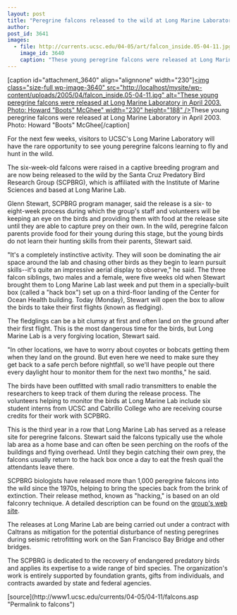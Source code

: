 ```yaml
---
layout: post
title: "Peregrine falcons released to the wild at Long Marine Laboratory"
author:  
post_id: 3641
images:
  - file: http://currents.ucsc.edu/04-05/art/falcon_inside.05-04-11.jpg
    image_id: 3640
    caption: "These young peregrine falcons were released at Long Marine Laboratory in April 2003. Photo: Howard 'Boots' McGhee"
---
```


[caption id="attachment_3640" align="alignnone" width="230"]<a href="http://localhost/mysite/wp-content/uploads/2005/04/falcon_inside.05-04-11.jpg"><img class="size-full wp-image-3640" src="http://localhost/mysite/wp-content/uploads/2005/04/falcon_inside.05-04-11.jpg" alt="These young peregrine falcons were released at Long Marine Laboratory in April 2003. Photo: Howard "Boots" McGhee" width="230" height="188" /></a>These young peregrine falcons were released at Long Marine Laboratory in April 2003. Photo: Howard "Boots" McGhee[/caption]
<a name="content" id="content"></a>
<p>
  For the next few weeks, visitors to UCSC's Long Marine Laboratory will have the rare opportunity to see young peregrine falcons learning to fly and hunt in the wild.
</p>
<p>
  The six-week-old falcons were raised in a captive breeding program and are now being released to the wild by the Santa Cruz Predatory Bird Research Group (SCPBRG), which is affiliated with the Institute of Marine Sciences and based at Long Marine Lab.
</p>
<p>
  Glenn Stewart, SCPBRG program manager, said the release is a six- to eight-week process during which the group's staff and volunteers will be keeping an eye on the birds and providing them with food at the release site until they are able to capture prey on their own. In the wild, peregrine falcon parents provide food for their young during this stage, but the young birds do not learn their hunting skills from their parents, Stewart said.
</p>
<p>
  "It's a completely instinctive activity. They will soon be dominating the air space around the lab and chasing other birds as they begin to learn pursuit skills--it's quite an impressive aerial display to observe," he said. The three falcon siblings, two males and a female, were five weeks old when Stewart brought them to Long Marine Lab last week and put them in a specially-built box (called a "hack box") set up on a third-floor landing of the Center for Ocean Health building. Today (Monday), Stewart will open the box to allow the birds to take their first flights (known as fledging).
</p>
<p>
  The fledglings can be a bit clumsy at first and often land on the ground after their first flight. This is the most dangerous time for the birds, but Long Marine Lab is a very forgiving location, Stewart said.
</p>
<p>
  "In other locations, we have to worry about coyotes or bobcats getting them when they land on the ground. But even here we need to make sure they get back to a safe perch before nightfall, so we'll have people out there every daylight hour to monitor them for the next two months," he said.
</p>
<p>
  The birds have been outfitted with small radio transmitters to enable the researchers to keep track of them during the release process. The volunteers helping to monitor the birds at Long Marine Lab include six student interns from UCSC and Cabrillo College who are receiving course credits for their work with SCPBRG.
</p>
<p>
  This is the third year in a row that Long Marine Lab has served as a release site for peregrine falcons. Stewart said the falcons typically use the whole lab area as a home base and can often be seen perching on the roofs of the buildings and flying overhead. Until they begin catching their own prey, the falcons usually return to the hack box once a day to eat the fresh quail the attendants leave there.
</p>
<p>
  SCPBRG biologists have released more than 1,000 peregrine falcons into the wild since the 1970s, helping to bring the species back from the brink of extinction. Their release method, known as "hacking," is based on an old falconry technique. A detailed description can be found on the <a href="http://www2.ucsc.edu/scpbrg/hacksite.htm">group's web site</a>.
</p>
<p>
  The releases at Long Marine Lab are being carried out under a contract with Caltrans as mitigation for the potential disturbance of nesting peregrines during seismic retrofitting work on the San Francisco Bay Bridge and other bridges.
</p>
<p>
  The SCPBRG is dedicated to the recovery of endangered predatory birds and applies its expertise to a wide range of bird species. The organization's work is entirely supported by foundation grants, gifts from individuals, and contracts awarded by state and federal agencies.<br>
</p>
[source](http://www1.ucsc.edu/currents/04-05/04-11/falcons.asp "Permalink to falcons")
